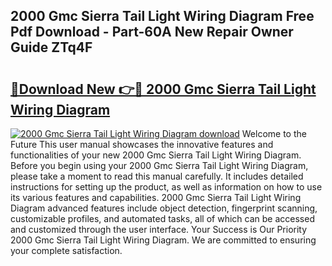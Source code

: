 ## 2000 Gmc Sierra Tail Light Wiring Diagram Free Pdf Download - Part-60A New Repair Owner Guide ZTq4F

# <h2><a href="http://dflpmpz.blite.top/?on=2000+Gmc+Sierra+Tail+Light+Wiring+Diagram">🔗Download New 👉🔴 2000 Gmc Sierra Tail Light Wiring Diagram</a></h2>

[![2000 Gmc Sierra Tail Light Wiring Diagram download](https://i.imgur.com/lujVjoI.png)](http://dflpmpz.blite.top/?on=2000+Gmc+Sierra+Tail+Light+Wiring+Diagram)
Welcome to the Future This user manual showcases the innovative features and functionalities of your new 2000 Gmc Sierra Tail Light Wiring Diagram. Before you begin using your 2000 Gmc Sierra Tail Light Wiring Diagram, please take a moment to read this manual carefully. It includes detailed instructions for setting up the product, as well as information on how to use its various features and capabilities. 2000 Gmc Sierra Tail Light Wiring Diagram advanced features include object detection, fingerprint scanning, customizable profiles, and automated tasks, all of which can be accessed and customized through the user interface. Your Success is Our Priority 2000 Gmc Sierra Tail Light Wiring Diagram. We are committed to ensuring your complete satisfaction.
